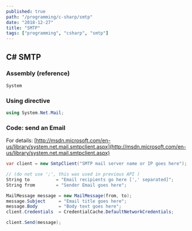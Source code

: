 ```yaml
---
published: true
path: "/programming/c-sharp/smtp"
date: "2018-12-27"
title: "SMTP"
tags: ["programming", "csharp", "smtp"]
---
```


## C# SMTP

### Assembly (reference)

```csharp
System
```

### Using directive

```csharp
using System.Net.Mail;
```

### Code: send an Email

For details: [http://msdn.microsoft.com/en-us/library/system.net.mail.smtpclient.aspx](http://msdn.microsoft.com/en-us/library/system.net.mail.smtpclient.aspx)

```csharp
var client = new SmtpClient("SMTP mail server name or IP goes here");

// (do not use ';', this was used in previous API )
String to          = "Email recipients go here [',' separated]";
String from        = "Sender Email goes here";

MailMessage message = new MailMessage(from, to);
message.Subject     = "Email title goes here";
message.Body        = "Body text goes here";
client.Credentials  = CredentialCache.DefaultNetworkCredentials;

client.Send(message);
```
